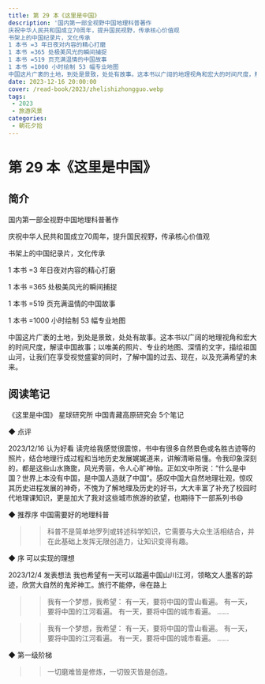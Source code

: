 ```yaml
---
title: 第 29 本《这里是中国》
description: '国内第一部全视野中国地理科普著作
庆祝中华人民共和国成立70周年，提升国民视野，传承核心价值观
书架上的中国纪录片，文化传承
1 本书 =3 年日夜对内容的精心打磨
1 本书 =365 处极美风光的瞬间捕捉
1 本书 =519 页充满温情的中国故事
1 本书 =1000 小时绘制 53 幅专业地图
中国这片广袤的土地，到处是景致，处处有故事。这本书以广阔的地理视角和宏大的时间尺度，解读中国故事；以唯美的照片、专业的地图、深情的文字，描绘祖国山河，让我们在享受视觉盛宴的同时，了解中国的过去、现在，以及充满希望的未来。'
date: 2023-12-16 20:00:00
cover: /read-book/2023/zhelishizhongguo.webp
tags:
 - 2023
 - 旅游风景
categories:
 - 朝花夕拾
---
```

# 第 29 本《这里是中国》

## 简介
国内第一部全视野中国地理科普著作

庆祝中华人民共和国成立70周年，提升国民视野，传承核心价值观

书架上的中国纪录片，文化传承

1 本书 =3 年日夜对内容的精心打磨

1 本书 =365 处极美风光的瞬间捕捉

1 本书 =519 页充满温情的中国故事

1 本书 =1000 小时绘制 53 幅专业地图

中国这片广袤的土地，到处是景致，处处有故事。这本书以广阔的地理视角和宏大的时间尺度，解读中国故事；以唯美的照片、专业的地图、深情的文字，描绘祖国山河，让我们在享受视觉盛宴的同时，了解中国的过去、现在，以及充满希望的未来。

## 阅读笔记
《这里是中国》
星球研究所 中国青藏高原研究会
5个笔记

◆  点评

2023/12/16 认为好看
读完给我感觉很震惊，书中有很多自然景色或名胜古迹等的照片，结合地理行成过程和当地历史发展娓娓道来，讲解清晰易懂。令我印象深刻的，都是这些山水旖旎，风光秀丽，令人心旷神怡。正如文中所说：“什么是中国？世界上本没有中国，是中国人造就了中国”。感叹中国大自然地理壮观，惊叹其历史进程发展的神奇，不愧为了解地理及历史的好书，大大丰富了补充了校园时代地理课知识，更是加大了我对这些城市旅游的欲望，也期待下一部系列书😄

◆  推荐序 中国需要好的地理科普

>> 科普不是简单地罗列或转述科学知识，它需要与大众生活相结合，并在此基础上发挥无限创造力，让知识变得有趣。

◆  序 可以实现的理想

2023/12/4 发表想法
我也希望有一天可以踏遍中国山川江河，领略文人墨客的踪迹，欣赏大自然的鬼斧神工。旅行不能停，🉐在路上
>> 我有一个梦想，我希望：
有一天，要将中国的雪山看遍。
有一天，要将中国的江河看遍。
有一天，要将中国的城市看遍。
……

>> 我有一个梦想，我希望：
有一天，要将中国的雪山看遍。
有一天，要将中国的江河看遍。
有一天，要将中国的城市看遍。
……

◆  第一级阶梯

>> 一切磨难皆是修炼，一切毁灭皆是创造。
